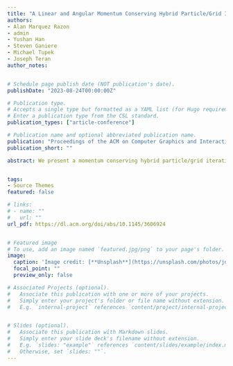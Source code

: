 ```yaml
---
title: "A Linear and Angular Momentum Conserving Hybrid Particle/Grid Iteration for Volumetric Elastic Contact"
authors:
- Alan Marquez Razon
- admin
- Yushan Han
- Steven Ganiere
- Michael Tupek
- Joseph Teran
author_notes:


# Schedule page publish date (NOT publication's date).
publishDate: "2023-08-24T00:00:00Z"

# Publication type.
# Accepts a single type but formatted as a YAML list (for Hugo requirements).
# Enter a publication type from the CSL standard.
publication_types: ["article-conference"]

# Publication name and optional abbreviated publication name.
publication: "Proceedings of the ACM on Computer Graphics and Interactive Techniques, Volume 6, Issue 3"
publication_short: ""

abstract: We present a momentum conserving hybrid particle/grid iteration for resolving volumetric elastic collision. Our hybrid method uses implicit time stepping with a Lagrangian finite element discretization of the volumetric elastic material together with impulse-based collision-correcting momentum updates designed to exactly conserve linear and angular momentum. We use a two-step process for collisions":" first we use a novel grid-based approach that leverages the favorable collision resolution properties of Particle-In-Cell (PIC) techniques, then we finalize with a classical collision impulse strategy utilizing continuous collision detection. Our PIC approach uses Affine-Particle-In-Cell momentum transfers as collision preventing impulses together with novel perfectly momentum conserving boundary resampling and downsampling operators that prevent artifacts in portions of the boundary where the grid resolution is of disparate resolution. We combine this with a momentum conserving augury iteration to remove numerical cohesion and model sliding friction. Our collision strategy has the same continuous collision detection as traditional approaches, however our hybrid particle/grid iteration drastically reduces the number iterations required. Lastly, we develop a novel symmetric positive semi-definite Rayleigh damping model that increases the convexity of the nonlinear systems associated with implicit time stepping. We demonstrate the robustness and efficiency of our approach in a number of collision intensive examples.


tags:
- Source Themes
featured: false

# links:
# - name: ""
#   url: ""
url_pdf: https://dl.acm.org/doi/abs/10.1145/3606924


# Featured image
# To use, add an image named `featured.jpg/png` to your page's folder. 
image:
  caption: 'Image credit: [**Unsplash**](https://unsplash.com/photos/jdD8gXaTZsc)'
  focal_point: ""
  preview_only: false

# Associated Projects (optional).
#   Associate this publication with one or more of your projects.
#   Simply enter your project's folder or file name without extension.
#   E.g. `internal-project` references `content/project/internal-project/index.md`.


# Slides (optional).
#   Associate this publication with Markdown slides.
#   Simply enter your slide deck's filename without extension.
#   E.g. `slides: "example"` references `content/slides/example/index.md`.
#   Otherwise, set `slides: ""`.
---
```

